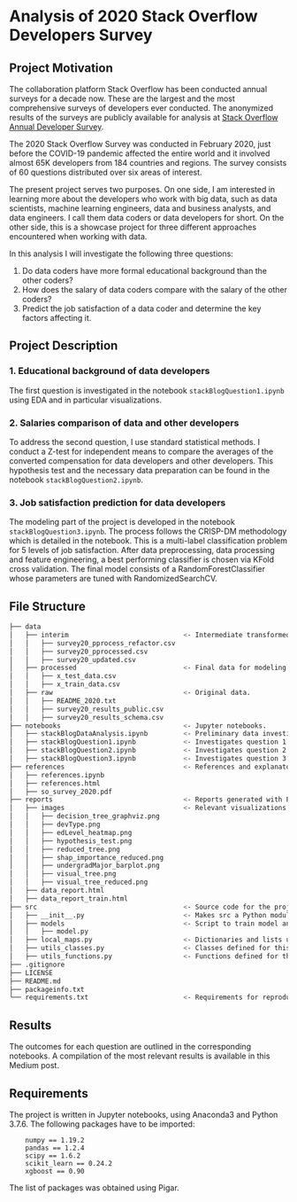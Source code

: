 # Analysis of 2020 Stack Overflow Developers Survey

## Project Motivation

The collaboration platform Stack Overflow has been conducted annual surveys for a decade now. These are the largest and the most comprehensive surveys of developers ever conducted. The anonymized results of the surveys are publicly available for analysis at [Stack Overflow Annual Developer Survey](https://insights.stackoverflow.com/survey).

The 2020 Stack Overflow Survey was conducted in February 2020, just before the COVID-19 pandemic affected the entire world and it involved almost 65K developers from 184 countries and regions. The survey consists of 60 questions distributed over six areas of interest.  

The present project serves two purposes. On one side, I am interested in learning more about the developers who work with big data, such as data scientists, machine learning engineers, data and business analysts, and data engineers. I call them data coders or data developers for short. On the other side, this is a showcase project for three different approaches encountered when working with data.

In this analysis I will investigate the following three questions:

1. Do data coders have more formal educational background than the other coders?  
2. How does the salary of data coders compare with the salary of the other coders?
3. Predict the job satisfaction of a data coder and determine the key factors affecting it.

## Project Description

### 1. Educational background of data developers

The first question is investigated in the notebook `stackBlogQuestion1.ipynb` using EDA and in particular visualizations.

### 2. Salaries comparison of data and other developers

To address the second question, I use standard statistical methods. I conduct a Z-test for independent means to compare the averages of the converted compensation for data developers and other developers. This hypothesis test and the necessary data preparation can be found in the notebook `stackBlogQuestion2.ipynb`.

### 3. Job satisfaction prediction for data developers

The modeling part of the project is developed in the notebook `stackBlogQuestion3.ipynb`.
The process follows the CRISP-DM methodology which is detailed in the notebook. This is a multi-label classification problem for 5 levels of job satisfaction. After data preprocessing, data processing and feature engineering, a best performing classifier is chosen via KFold cross validation. The final model consists of a RandomForestClassifier whose parameters are tuned with RandomizedSearchCV.

## File Structure
```bash
├── data
│   ├── interim                             <- Intermediate transformed data.
│   │   ├── survey20_pprocess_refactor.csv
│   │   ├── survey20_pprocessed.csv
│   │   ├── survey20_updated.csv
│   ├── processed                           <- Final data for modeling.
│   │   ├── x_test_data.csv  
│   │   ├── x_train_data.csv  
│   ├── raw                                 <- Original data.
│   │   ├── README_2020.txt  
│   │   ├── survey20_results_public.csv    
│   │   ├── survey20_results_schema.csv
├── notebooks                               <- Jupyter notebooks.
│   ├── stackBlogDataAnalysis.ipynb         <- Preliminary data investigation.
│   ├── stackBlogQuestion1.ipynb            <- Investigates question 1.
│   ├── stackBlogQuestion2.ipynb            <- Investigates question 2.
│   ├── stackBlogQuestion3.ipynb            <- Investigates question 3.
├── references                              <- References and explanatory files.
│   ├── references.ipynb
│   ├── references.html
│   ├── so_survey_2020.pdf
├── reports                                 <- Reports generated with Profiling.
│   ├── images                              <- Relevant visualizations.
│   │   ├── decision_tree_graphviz.png
│   │   ├── devType.png                     
│   │   ├── edLevel_heatmap.png
│   │   ├── hypothesis_test.png
│   │   ├── reduced_tree.png
│   │   ├── shap_importance_reduced.png
│   │   ├── undergradMajor_barplot.png
│   │   ├── visual_tree.png
│   │   ├── visual_tree_reduced.png
│   ├── data_report.html
│   ├── data_report_train.html
├── src                                     <- Source code for the project.
│   ├── __init__.py                         <- Makes src a Python module.
│   ├── models                              <- Script to train model and make predictions.
│   │   ├── model.py
│   ├── local_maps.py                       <- Dictionaries and lists used in project.
│   ├── utils_classes.py                    <- Classes defined for this project.
│   ├── utils_functions.py                  <- Functions defined for this project.
├── .gitignore
├── LICENSE  
├── README.md  
├── packageinfo.txt
└── requirements.txt                        <- Requirements for reproducing the environment.
```
## Results

The outcomes for each question are outlined in the corresponding notebooks. A compilation of the most relevant results is available in this Medium post.

## Requirements

The project is written in Jupyter notebooks, using Anaconda3 and Python 3.7.6. The following packages have to be imported:  

        numpy == 1.19.2  
        pandas == 1.2.4  
        scipy == 1.6.2  
        scikit_learn == 0.24.2  
        xgboost == 0.90  

The list of packages was obtained using Pigar.
